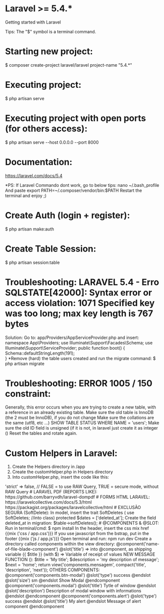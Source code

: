 # Laravel >= 5.4.*
Getting started with Laravel

Tips: The "$" symbol is a terminal command.

# Starting new project:
 $ composer create-project laravel/laravel project-name "5.4.*"

# Executing project:
$ php artisan serve

# Executing project with open ports (for others access):
$ php artisan serve --host 0.0.0.0 --port 8000

# Documentation:
https://laravel.com/docs/5.4

*PS: If Laravel Commando dont work, go to below tips:
nano ~/.bash_profile
And paste
export PATH=~/.composer/vendor/bin:$PATH
Restart the terminal and enjoy ;)

# Create Auth (login + register):
$ php artisan make:auth

# Create Table Session:
$ php artisan session:table

# Troubleshooting: LARAVEL 5.4 - Erro SQLSTATE[42000]: Syntax error or access violation: 1071 Specified key was too long; max key length is 767 bytes
Solution: Go to: app/Providers/AppServiceProvider.php and insert:
namespace App\Providers;
use Illuminate\Support\Facades\Schema;
use Illuminate\Support\ServiceProvider;
    public function boot()
    {
        Schema::defaultStringLength(191);     
}
*Remove (hard) the table users created and run the migrate command:
$ php artisan migrate

# Troubleshooting: ERROR 1005 / 150 constraint:
Generally, this error occurs when you are trying to create a new table, with a reference in an already existing table.
Make sure the old table is InnoDB (the 2 must be InnoDB), if you do not change
Make sure the collations are the same (utf8, etc ...) SHOW TABLE STATUS WHERE NAME = 'users';
Make sure the old ID field is unsigned (if it is not, in laravel just create it as integer ()
Reset the tables and rotate again.

# Custom Helpers in Laravel:

1) Create the Helpers directory in /app
2) Create the customHelper.php in Helpers directory
3) Into customHelper.php, insert the code like this:
<?php
if(!function_exists('function_name')){
	function function_name(){
		//same code
	}
}

4) Open the composer.json file (on root project) and insert the "file" block:
       "autoload":{
             …
             "psr-4":{
             },
             "files": [
                 "app/Helpers/customHelper.php"
             ]
        }

5) Open the terminal/cmd and type:
 $ composer dump-autoload

# View authorized routes:
 $ php artisan route:list

# Allow RAW QUERY with GROUP BY on DB::select(  DB::raw('select...') ):
config / database.php change the mysql directive  =>
'strict' => false, // FALSE = to use RAW Query, TRUE = secure mode, without RAW Query

# LARAVEL PDF (REPORTS LIKE):
https://github.com/barryvdh/laravel-dompdf

# FORMS HTML LARAVEL:
https://laravelcollective.com/docs/5.3/html
https://packagist.org/packages/laravelcollective/html

# EXCLUSÃO SEGURA (SoftDelete):
In model, insert the trait SoftDeletes ( use SoftDeletes; //into class)
protected $dates = ['deleted_at'];
Create the field deleted_at in migration: $table->softDeletes();

# @COMPONENTS & @SLOT:
	Run in terminal/cmd:
	$ npm install
In the header, insert the css mix href {{mix ('css / app.css')}}
If you use javascript from the bstrap, put in the footer {{mix ('js / app.js')}}
Open terminal and run: npm run dev

Create a directory called components within the view directory:
@component('name-of-file-blade-component')
@slot('title') => into @component, as shipping variable
{{ $title }} (with $) => Variable of receipt of values

NEW MESSAGE FUNCTION ():
$title = 'My title';
$description = 'my description of message';
$next = 'home';
return view('components.mensagem', compact('title', 'description', 'next'));

OTHERS COMPONENTS:
     	     <!-- create bootstrap button to call modal -->
            @component('components.btn-modal')
                @slot('type')
                    success
                @endslot
                @slot('size')
                    sm
                @endslot
                Show Modal
            @endcomponent


            <!-- prepare component modal -->
            @component('components.modal')
                @slot('title')
                    Tytle of window
                @endslot
                @slot('description')
                    Description of modal window with informations
                @endslot
            @endcomponent

            <!-- create alert component, with or without title -->
            @component('components.alert')
                @slot('type')
                    success
                @endslot
                @slot('title')
                    My alert
                @endslot
                Message of alert component
            @endcomponent
